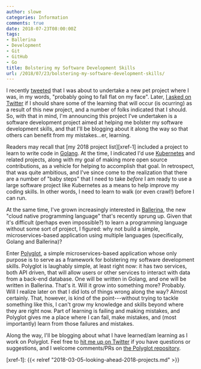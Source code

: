 ```yaml
---
author: slowe
categories: Information
comments: true
date: 2018-07-23T08:00:00Z
tags:
- Ballerina
- Development
- Git
- GitHub
- Go
title: Bolstering my Software Development Skills
url: /2018/07/23/bolstering-my-software-development-skills/
---
```


I recently [tweeted][link-1] that I was about to undertake a new pet project where I was, in my words, "probably going to fall flat on my face". Later, [I asked on Twitter][link-2] if I should share some of the learning that will occur (is ocurring) as a result of this new project, and a number of folks indicated that I should. So, with that in mind, I'm announcing this project I've undertaken is a software development project aimed at helping me bolster my software development skills, and that I'll be blogging about it along the way so that others can benefit from my mistakes...er, learning.<!--more-->

Readers may recall that [my 2018 project list][xref-1] included a project to learn to write code in [Golang][link-3]. At the time, I indicated I'd use [Kubernetes][link-4] and related projects, along with my goal of making more open source contributions, as a vehicle for helping to accomplish that goal. In retrospect, that was quite ambitious, and I've since come to the realization that there are a number of "baby steps" that I need to take _before_ I am ready to use a large software project like Kubernetes as a means to help improve my coding skills. In other words, I need to learn to walk (or even crawl!) before I can run.

At the same time, I've grown increasingly interested in [Ballerina][link-5], the new "cloud native programming language" that's recently sprung up. Given that it's difficult (perhaps even impossible?) to learn a programming language without some sort of project, I figured: why not build a simple, microservices-based application using multiple languages (specifically, Golang and Ballerina)?

Enter [Polyglot][link-6], a simple microservices-based application whose only purpose is to serve as a framework for bolstering my software development skills. Polyglot is laughably simple, at least right now: it has two services, both API driven, that will allow users or other services to interact with data from a back-end database. One will be written in Golang, and one will be written in Ballerina. That's it. Will it grow into something more? Probably. Will I realize later on that I did lots of things wrong along the way? Almost certainly. That, however, is kind of the point---without trying to tackle something like this, I can't grow my knowledge and skills beyond where they are right now. Part of learning is failing and making mistakes, and Polyglot gives me a place where I can fail, make mistakes, and (most importantly) learn from those failures and mistakes.

Along the way, I'll be blogging about what I have learned/am learning as I work on Polyglot. Feel free to [hit me up on Twitter][link-7] if you have questions or suggestions, and I welcome comments/PRs on [the Polyglot repository][link-6].

[link-1]: https://twitter.com/scott_lowe/status/1019743197105229824
[link-2]: https://twitter.com/scott_lowe/status/1020776898870181888
[link-3]: https://golang.org/
[link-4]: https://kubernetes.io/
[link-5]: https://ballerina.io/
[link-6]: https://github.com/scottslowe/polyglot
[link-7]: https://twitter.com/scott_lowe
[xref-1]: {{< relref "2018-03-05-looking-ahead-2018-projects.md" >}}
